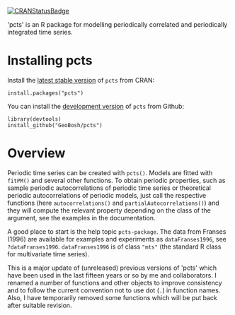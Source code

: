 [![CRANStatusBadge](http://www.r-pkg.org/badges/version/pcts)](https://cran.r-project.org/package=pcts)


'pcts' is an R package for modelling periodically correlated and periodically
integrated time series.


# Installing pcts

Install the [latest stable version](https://cran.r-project.org/package=pcts) of
`pcts` from CRAN:

    install.packages("pcts")


You can install the [development version](https://github.com/GeoBosh/pcts) of
`pcts` from Github:

    library(devtools)
    install_github("GeoBosh/pcts")


# Overview

Periodic time series can be created with `pcts()`. Models are fitted with
`fitPM()` and several other functions. To obtain periodic properties, such as
sample periodic autocorrelations of periodic time series or theoretical periodic
autocorrelations of periodic models, just call the respective functions (here
`autocorrelations()` and `partialAutocorrelations()`) and they will compute the
relevant property depending on the class of the argument, see the examples in
the documentation.

A good place to start is the help topic `pcts-package`.
The data from Franses (1996) are available for examples and
experiments as `dataFranses1996`, see `?dataFranses1996`. `dataFranses1996`
is of class `"mts"` (the standard R class for multivariate time series).

This is a major update of (unreleased) previous versions of 'pcts' which have
been used in the last fifteen years or so by me and collaborators.  I renamed a
number of functions and other objects to improve consistency and to follow the
current convention not to use dot (`.`) in function names.  Also, I have
temporarily removed some functions which will be put back after suitable
revision.
